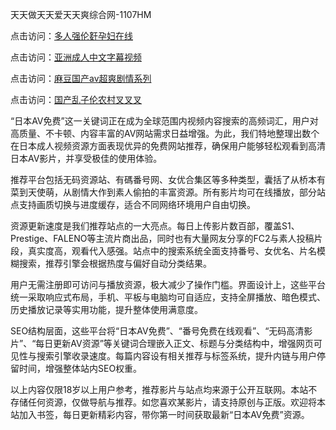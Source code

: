 天天做天天爱天天爽综合网-1107HM

点击访问：<a href="https://heiliao2dmwwy.pages.dev">多人强伦姧孕妇在线</a>

点击访问：<a href="https://heiliaoow5kzm.pages.dev">亚洲成人中文字幕视频</a>

点击访问：<a href="https://heiliaowt0d7p.pages.dev">麻豆国产av超爽剧情系列</a>

点击访问：<a href="https://heiliaowzu4ur.pages.dev">国产乱子伦农村叉叉叉</a>


“日本AV免费”这一关键词正在成为全球范围内视频内容搜索的高频词汇，用户对高质量、不卡顿、内容丰富的AV网站需求日益增强。为此，我们特地整理出数个在日本成人视频资源方面表现优异的免费网站推荐，确保用户能够轻松观看到高清日本AV影片，并享受极佳的使用体验。

推荐平台包括无码资源站、有碼番号网、女优合集区等多种类型，囊括了从桥本有菜到天使萌，从剧情大作到素人偷拍的丰富资源。所有影片均可在线播放，部分站点支持画质切换与进度缓存，适合不同网络环境用户自由切换。

资源更新速度是我们推荐站点的一大亮点。每日上传影片数百部，覆盖S1、Prestige、FALENO等主流片商出品，同时也有大量网友分享的FC2与素人投稿片段，真实度高，观看代入感强。站点中的搜索系统全面支持番号、女优名、片名模糊搜索，推荐引擎会根据热度与偏好自动分类结果。

用户无需注册即可访问与播放资源，极大减少了操作门槛。界面设计上，这些平台统一采取响应式布局，手机、平板与电脑均可自适应，支持全屏播放、暗色模式、历史播放记录等实用功能，提升整体使用满意度。

SEO结构层面，这些平台将“日本AV免费”、“番号免费在线观看”、“无码高清影片”、“每日更新AV资源”等关键词合理嵌入正文、标题与分类结构中，增强网页可见性与搜索引擎收录速度。每篇内容设有相关推荐与标签系统，提升内链与用户停留时间，增强整体站内SEO权重。

以上内容仅限18岁以上用户参考，推荐影片与站点均来源于公开互联网。本站不存储任何资源，仅做导航与推荐。如您喜欢某影片，请支持原创与正版。欢迎将本站加入书签，每日更新精彩内容，带你第一时间获取最新“日本AV免费”资源。



<span style="display:none;">[Canonical link](  )</span>
